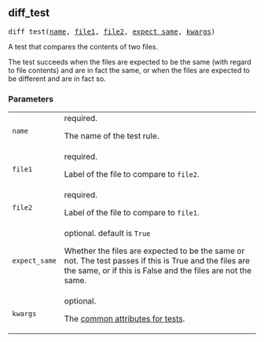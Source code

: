 ## diff_test

<pre>
diff_test(<a href="#diff_test-name">name</a>, <a href="#diff_test-file1">file1</a>, <a href="#diff_test-file2">file2</a>, <a href="#diff_test-expect_same">expect_same</a>, <a href="#diff_test-kwargs">kwargs</a>)
</pre>

A test that compares the contents of two files.

The test succeeds when the files are expected to be the same (with regard to
file contents) and are in fact the same, or when the files are expected to
be different and are in fact so.


### Parameters

<table class="params-table">
  <colgroup>
    <col class="col-param" />
    <col class="col-description" />
  </colgroup>
  <tbody>
    <tr id="diff_test-name">
      <td><code>name</code></td>
      <td>
        required.
        <p>
          The name of the test rule.
        </p>
      </td>
    </tr>
    <tr id="diff_test-file1">
      <td><code>file1</code></td>
      <td>
        required.
        <p>
          Label of the file to compare to <code>file2</code>.
        </p>
      </td>
    </tr>
    <tr id="diff_test-file2">
      <td><code>file2</code></td>
      <td>
        required.
        <p>
          Label of the file to compare to <code>file1</code>.
        </p>
      </td>
    </tr>
    <tr id="diff_test-expect_same">
      <td><code>expect_same</code></td>
      <td>
        optional. default is <code>True</code>
        <p>
          Whether the files are expected to be the same or not. The
  test passes if this is True and the files are the same, or if this is
  False and the files are not the same.
        </p>
      </td>
    </tr>
    <tr id="diff_test-kwargs">
      <td><code>kwargs</code></td>
      <td>
        optional.
        <p>
          The <a href="https://docs.bazel.build/versions/master/be/common-definitions.html#common-attributes-tests">common attributes for tests</a>.
        </p>
      </td>
    </tr>
  </tbody>
</table>


